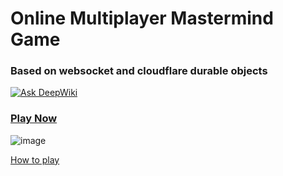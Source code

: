 # Online Multiplayer Mastermind Game

### Based on websocket and cloudflare durable objects
[![Ask DeepWiki](https://deepwiki.com/badge.svg)](https://deepwiki.com/Spec-DY/mastermind-multiplayer-game)
### [Play Now](https://mastermind.dylanjin.com/)

![image](https://github.com/user-attachments/assets/4e7f70ea-9528-4db0-9602-6fcf500408bd)



[How to play](https://www.youtube.com/watch?v=wsYPsrzCKiA) </br>

